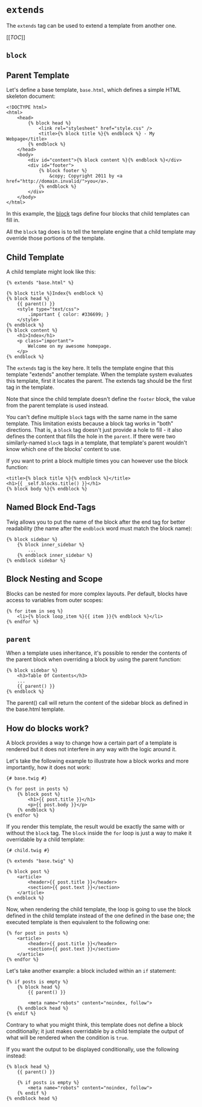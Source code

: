 `extends`
=========

The `extends` tag can be used to extend a template from another one.

[[_TOC_]]

`block`
-------

## Parent Template

Let's define a base template, `base.html`, which defines a simple HTML skeleton document:

```twig
<!DOCTYPE html>
<html>
    <head>
        {% block head %}
            <link rel="stylesheet" href="style.css" />
            <title>{% block title %}{% endblock %} - My Webpage</title>
        {% endblock %}
    </head>
    <body>
        <div id="content">{% block content %}{% endblock %}</div>
        <div id="footer">
            {% block footer %}
                &copy; Copyright 2011 by <a href="http://domain.invalid/">you</a>.
            {% endblock %}
        </div>
    </body>
</html>
```

In this example, the [block](#block) tags define four blocks that child templates can fill in.

All the `block` tag does is to tell the template engine that a child template may override those portions of the template.

## Child Template

A child template might look like this:

```twig
{% extends "base.html" %}

{% block title %}Index{% endblock %}
{% block head %}
    {{ parent() }}
    <style type="text/css">
        .important { color: #336699; }
    </style>
{% endblock %}
{% block content %}
    <h1>Index</h1>
    <p class="important">
        Welcome on my awesome homepage.
    </p>
{% endblock %}
```

The `extends` tag is the key here. It tells the template engine that this template "extends" another template. 
When the template system evaluates this template, first it locates the parent. 
The extends tag should be the first tag in the template.

Note that since the child template doesn't define the `footer` block, the value from the parent template is used instead.

You can't define multiple `block` tags with the same name in the same template. 
This limitation exists because a block tag works in "both" directions. 
That is, a `block` tag doesn't just provide a hole to fill - it also defines the content that fills the hole in the `parent`. 
If there were two similarly-named `block` tags in a template, that template's parent wouldn't know which one of the blocks' content to use.

If you want to print a block multiple times you can however use the block function:

```twig
<title>{% block title %}{% endblock %}</title>
<h1>{{ _self.blocks.title() }}</h1>
{% block body %}{% endblock %}
```

## Named Block End-Tags

Twig allows you to put the name of the block after the end tag for better readability 
(the name after the `endblock` word must match the block name):

```twig
{% block sidebar %}
    {% block inner_sidebar %}
        ...
    {% endblock inner_sidebar %}
{% endblock sidebar %}
```

## Block Nesting and Scope

Blocks can be nested for more complex layouts. Per default, blocks have access to variables from outer scopes:

```twig
{% for item in seq %}
    <li>{% block loop_item %}{{ item }}{% endblock %}</li>
{% endfor %}
```

`parent`
--------

When a template uses inheritance, it's possible to render the contents of the parent 
block when overriding a block by using the parent function:

```twig
{% block sidebar %}
    <h3>Table Of Contents</h3>
    ...
    {{ parent() }}
{% endblock %}
```
The parent() call will return the content of the sidebar block as defined in the base.html template.

How do blocks work?
-------------------

A block provides a way to change how a certain part of a template is rendered but it does not interfere in any way with the logic around it.

Let's take the following example to illustrate how a block works and more importantly, how it does not work:

```twig
{# base.twig #}

{% for post in posts %}
    {% block post %}
        <h1>{{ post.title }}</h1>
        <p>{{ post.body }}</p>
    {% endblock %}
{% endfor %}
```

If you render this template, the result would be exactly the same with or without the `block` tag. 
The `block` inside the `for` loop is just a way to make it overridable by a child template:

```twig
{# child.twig #}

{% extends "base.twig" %}

{% block post %}
    <article>
        <header>{{ post.title }}</header>
        <section>{{ post.text }}</section>
    </article>
{% endblock %}
```

Now, when rendering the child template, the loop is going to use the block defined in the child template 
instead of the one defined in the base one; the executed template is then equivalent to the following one:

```twig
{% for post in posts %}
    <article>
        <header>{{ post.title }}</header>
        <section>{{ post.text }}</section>
    </article>
{% endfor %}
```

Let's take another example: a block included within an `if` statement:

```twig
{% if posts is empty %}
    {% block head %}
        {{ parent() }}

        <meta name="robots" content="noindex, follow">
    {% endblock head %}
{% endif %}
```

Contrary to what you might think, this template does not define a block conditionally; 
it just makes overridable by a child template the output of what will be rendered when the condition is `true`.

If you want the output to be displayed conditionally, use the following instead:

```twig
{% block head %}
    {{ parent() }}

    {% if posts is empty %}
        <meta name="robots" content="noindex, follow">
    {% endif %}
{% endblock head %}
```